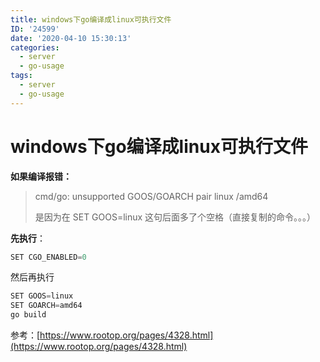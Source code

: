 ```yaml
---
title: windows下go编译成linux可执行文件
ID: '24599'
date: '2020-04-10 15:30:13'
categories:
  - server
  - go-usage
tags:
  - server
  - go-usage
---
```


# windows下go编译成linux可执行文件

**如果编译报错：**

> cmd/go: unsupported GOOS/GOARCH pair linux /amd64
> 
> 是因为在 SET GOOS=linux 这句后面多了个空格（直接复制的命令。。。）

**先执行**：

``` js 
SET CGO_ENABLED=0
```

然后再执行

``` js 
SET GOOS=linux 
SET GOARCH=amd64
go build 
```

参考：[https://www.rootop.org/pages/4328.html](https://www.rootop.org/pages/4328.html)
 
 
 
 
 
 
 
 
 
 
 
 
 
 
 
 
 
 
 
 
 
